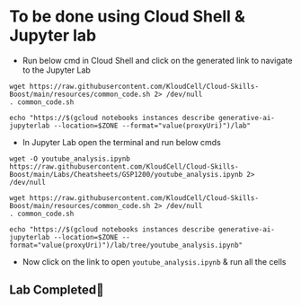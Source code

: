 # **To be done using Cloud Shell & Jupyter lab**

- Run below cmd in Cloud Shell and click on the generated link to navigate to the Jupyter Lab

```
wget https://raw.githubusercontent.com/KloudCell/Cloud-Skills-Boost/main/resources/common_code.sh 2> /dev/null
. common_code.sh

echo "https://$(gcloud notebooks instances describe generative-ai-jupyterlab --location=$ZONE --format="value(proxyUri)")/lab"
```

- In Jupyter Lab open the terminal and run below cmds

```
wget -O youtube_analysis.ipynb https://raw.githubusercontent.com/KloudCell/Cloud-Skills-Boost/main/Labs/Cheatsheets/GSP1200/youtube_analysis.ipynb 2> /dev/null

wget https://raw.githubusercontent.com/KloudCell/Cloud-Skills-Boost/main/resources/common_code.sh 2> /dev/null
. common_code.sh

echo "https://$(gcloud notebooks instances describe generative-ai-jupyterlab --location=$ZONE --format="value(proxyUri)")/lab/tree/youtube_analysis.ipynb"
```

- Now click on the link to open `youtube_analysis.ipynb` & run all the cells

## Lab Completed🎉